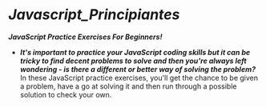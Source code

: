 # **_Javascript_Principiantes_**

**_JavaScript Practice Exercises For Beginners!_**

- **_It's important to practice your JavaScript coding skills but it can be tricky to find decent problems to solve and then you're always left wondering - is there a different or better way of solving the problem?_**
In these JavaScript practice exercises, you'll get the chance to be given a problem, have a go at solving it and then run through a possible solution to check your own.
